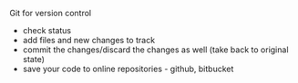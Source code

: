 Git for version control

- check status 
- add files and new changes to track
- commit the changes/discard the changes as well (take back to original state)
- save your code to online repositories - github, bitbucket
